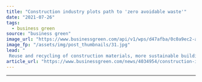 ```yaml
---
title: "Construction industry plots path to 'zero avoidable waste'"
date: "2021-07-26"
tags: 
  - business green
source: "business green"
image_url: "https://www.businessgreen.com/api/v1/wps/d47afba/0c0a9ec2-a77a-4fde-8f0c-a40f944be05d/2/iStock-1267010934-construction-185x114.jpg"
image_fp: "/assets/img/post_thumbnails/31.jpg"
lead: "
 Reuse and recycling of construction materials, more sustainable building design, and promotion of refurbishment over building demolition all favoured in new industry strategy ..."
article_url: "https://www.businessgreen.com/news/4034954/construction-industry-plots-path-zero-avoidable-waste"
---
```


---
